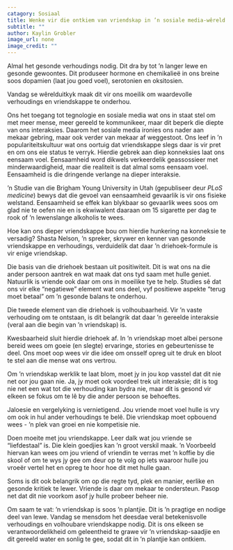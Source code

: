 ```yaml
---
catagory: Sosiaal
title: Wenke vir die ontkiem van vriendskap in ’n sosiale media-wêreld
subtitle: ""
author: Kaylin Grobler
image_url: none
image_credit: ""
---
```


Almal het gesonde verhoudings nodig. Dit dra by tot ’n langer lewe en gesonde gewoontes. Dit produseer hormone en chemikalieë in ons breine soos dopamien (laat jou goed voel), serotonien en oksitosien.

Vandag se wêrelduitkyk maak dit vir ons moeilik om waardevolle verhoudings en vriendskappe te onderhou.

Ons het toegang tot tegnologie en sosiale media wat ons in staat stel om met meer mense, meer gereeld te kommunikeer, maar dit beperk die diepte van ons interaksies. Daarom het sosiale media ironies ons nader aan mekaar gebring, maar ook verder van mekaar af weggestoot. Ons leef in ’n populariteitskultuur wat ons oortuig dat vriendskappe slegs daar is vir pret en om ons eie status te verryk. Hierdie gebrek aan diep konneksies laat ons eensaam voel. Eensaamheid word dikwels verkeerdelik geassossieer met minderwaardigheid, maar die realiteit is dat almal soms eensaam voel. Eensaamheid is die dringende verlange na dieper interaksie.

’n Studie van die Brigham Young University in Utah (gepubliseer deur _PLoS medicine_) bewys dat die gevoel van eensaamheid gevaarlik is vir ons fisieke welstand. Eensaamheid se effek kan blykbaar so gevaarlik wees soos om glad nie te oefen nie en is ekwiwalent daaraan om 15 sigarette per dag te rook of ’n lewenslange alkoholis te wees.

Hoe kan ons dieper vriendskappe bou om hierdie hunkering na konneksie te versadig? Shasta Nelson, ’n spreker, skrywer en kenner van gesonde vriendskappe en verhoudings, verduidelik dat daar ’n driehoek-formule is vir enige vriendskap.

Die basis van die driehoek bestaan uit positiwiteit. Dit is wat ons na die ander persoon aantrek en wat maak dat ons tyd saam met hulle geniet. Natuurlik is vriende ook daar om ons in moeilike tye te help. Studies sê dat ons vir elke “negatiewe” element wat ons deel, vyf positiewe aspekte “terug moet betaal” om ’n gesonde balans te onderhou.

Die tweede element van die driehoek is volhoubaarheid. Vir ’n vaste verhouding om te ontstaan, is dit belangrik dat daar ’n gereelde interaksie (veral aan die begin van ’n vriendskap) is.

Kwesbaarheid sluit hierdie driehoek af. In ’n vriendskap moet albei persone bereid wees om goeie (en slegte) ervaringe, stories en gebeurtenisse te deel. Ons moet oop wees vir die idee om onsself opreg uit te druk en bloot te stel aan die mense wat ons vertrou.

Om ’n vriendskap werklik te laat blom, moet jy in jou kop vasstel dat dit nie net oor jou gaan nie. Ja, jy moet ook voordeel trek uit interaksie; dit is tog nie net een wat tot die verhouding kan bydra nie, maar dit is gesond vir elkeen se fokus om te lê by die ander persoon se behoeftes.

Jaloesie en vergelyking is vernietigend. Jou vriende moet voel hulle is vry om ook in hul ander verhoudings te belê. Die vriendskap moet opbouend wees - ’n plek van groei en nie kompetisie nie.

Doen moeite met jou vriendskappe. Leer dalk wat jou vriende se “liefdestaal” is. Die klein goedjies kan ’n groot verskil maak. ’n Voorbeeld hiervan kan wees om jou vriend of vriendin te verras met ’n koffie by die skool of om te wys jy gee om deur op te volg op iets waaroor hulle jou vroeër vertel het en opreg te hoor hoe dit met hulle gaan.

Soms is dit ook belangrik om op die regte tyd, plek en manier, eerlike en gesonde kritiek te lewer. Vriende is daar om mekaar te ondersteun. Pasop net dat dit nie voorkom asof jy hulle probeer beheer nie.

Om saam te vat: ’n vriendskap is soos ’n plantjie. Dit is ’n pragtige en nodige deel van lewe. Vandag se mensdom het deesdae veral betekenisvolle verhoudings en volhoubare vriendskappe nodig. Dit is ons elkeen se verantwoordelikheid om geleentheid te grawe vir ’n vriendskap-saadjie en dit gereeld water en sonlig te gee, sodat dit in ’n plantjie kan ontkiem.
